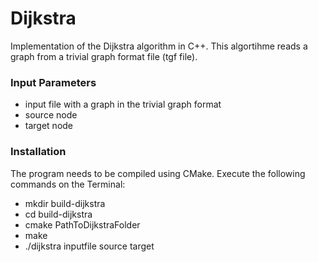 # Dijkstra
Implementation of the Dijkstra algorithm in C++. This algortihme reads a graph from a trivial graph format file (tgf file). 

### Input Parameters
* input file with a graph in the trivial graph format
* source node 
* target node

### Installation 
The program needs to be compiled using CMake. Execute the following commands on the Terminal:
* mkdir build-dijkstra 
* cd build-dijkstra
* cmake PathToDijkstraFolder
* make
* ./dijkstra inputfile source target

